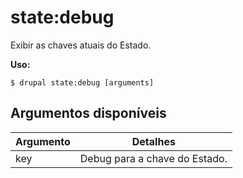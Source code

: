 # state:debug
Exibir as chaves atuais do Estado.

**Uso:**
```
$ drupal state:debug [arguments] 
```

## Argumentos disponíveis
Argumento | Detalhes
---------|-------------
key | Debug para a chave do Estado.
